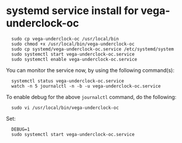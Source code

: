 # systemd service install for vega-underclock-oc

      sudo cp vega-underclock-oc /usr/local/bin
      sudo chmod +x /usr/local/bin/vega-underclock-oc
      sudo cp systemd/vega-underclock-oc.service /etc/systemd/system
      sudo systemctl start vega-underclock-oc.service
      sudo systemctl enable vega-underclock-oc.service

You can monitor the service now, by using the following command(s):

      systemctl status vega-underclock-oc.service
      watch -n 5 journalctl -n -b -u vega-underclock-oc.service
      
To enable debug for the above `journalctl` command, do the following:

      sudo vi /usr/local/bin/vega-underclock-oc

Set:

      DEBUG=1
      sudo systemctl start vega-underclock-oc.service
